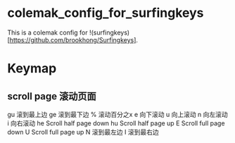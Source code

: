 # colemak_config_for_surfingkeys
This is a colemak config for !(surfingkeys)[https://github.com/brookhong/Surfingkeys]. 

# Keymap

## scroll page 滚动页面

gu      滚到最上边
ge      滚到最下边
%       滚动百分之x
e       向下滚动
u       向上滚动
n       向左滚动
i       向右滚动
he      Scroll half page down
hu      Scroll half page up
E       Scroll full page down
U       Scroll full page up
N       滚到最左边
I       滚到最右边